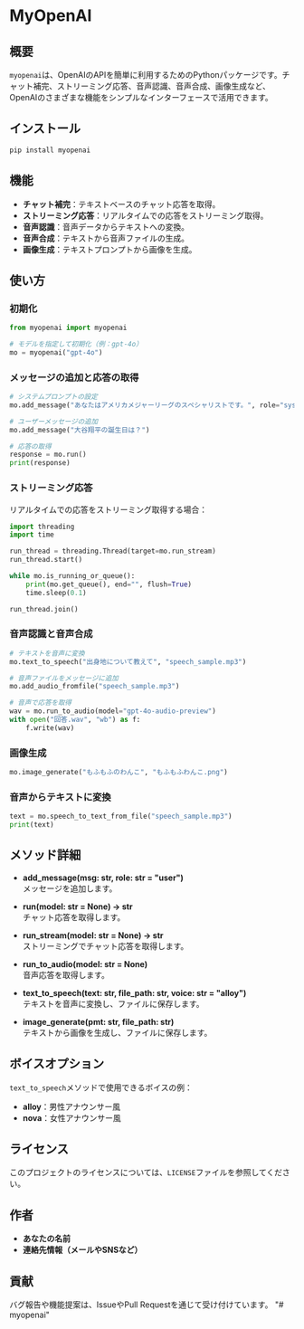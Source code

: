 
# MyOpenAI

## 概要

`myopenai`は、OpenAIのAPIを簡単に利用するためのPythonパッケージです。チャット補完、ストリーミング応答、音声認識、音声合成、画像生成など、OpenAIのさまざまな機能をシンプルなインターフェースで活用できます。

## インストール

```bash
pip install myopenai
```

## 機能

- **チャット補完**：テキストベースのチャット応答を取得。
- **ストリーミング応答**：リアルタイムでの応答をストリーミング取得。
- **音声認識**：音声データからテキストへの変換。
- **音声合成**：テキストから音声ファイルの生成。
- **画像生成**：テキストプロンプトから画像を生成。

## 使い方

### 初期化

```python
from myopenai import myopenai

# モデルを指定して初期化（例：gpt-4o）
mo = myopenai("gpt-4o")
```

### メッセージの追加と応答の取得

```python
# システムプロンプトの設定
mo.add_message("あなたはアメリカメジャーリーグのスペシャリストです。", role="system")

# ユーザーメッセージの追加
mo.add_message("大谷翔平の誕生日は？")

# 応答の取得
response = mo.run()
print(response)
```

### ストリーミング応答

リアルタイムでの応答をストリーミング取得する場合：

```python
import threading
import time

run_thread = threading.Thread(target=mo.run_stream)
run_thread.start()

while mo.is_running_or_queue():
    print(mo.get_queue(), end="", flush=True)
    time.sleep(0.1)

run_thread.join()
```

### 音声認識と音声合成

```python
# テキストを音声に変換
mo.text_to_speech("出身地について教えて", "speech_sample.mp3")

# 音声ファイルをメッセージに追加
mo.add_audio_fromfile("speech_sample.mp3")

# 音声で応答を取得
wav = mo.run_to_audio(model="gpt-4o-audio-preview")
with open("回答.wav", "wb") as f:
    f.write(wav)
```

### 画像生成

```python
mo.image_generate("もふもふのわんこ", "もふもふわんこ.png")
```

### 音声からテキストに変換

```python
text = mo.speech_to_text_from_file("speech_sample.mp3")
print(text)
```

## メソッド詳細

- **add_message(msg: str, role: str = "user")**  
  メッセージを追加します。

- **run(model: str = None) -> str**  
  チャット応答を取得します。

- **run_stream(model: str = None) -> str**  
  ストリーミングでチャット応答を取得します。

- **run_to_audio(model: str = None)**  
  音声応答を取得します。

- **text_to_speech(text: str, file_path: str, voice: str = "alloy")**  
  テキストを音声に変換し、ファイルに保存します。

- **image_generate(pmt: str, file_path: str)**  
  テキストから画像を生成し、ファイルに保存します。

## ボイスオプション

`text_to_speech`メソッドで使用できるボイスの例：
- **alloy**：男性アナウンサー風
- **nova**：女性アナウンサー風

## ライセンス

このプロジェクトのライセンスについては、`LICENSE`ファイルを参照してください。

## 作者

- **あなたの名前**
- **連絡先情報（メールやSNSなど）**

## 貢献

バグ報告や機能提案は、IssueやPull Requestを通じて受け付けています。
"# myopenai" 

